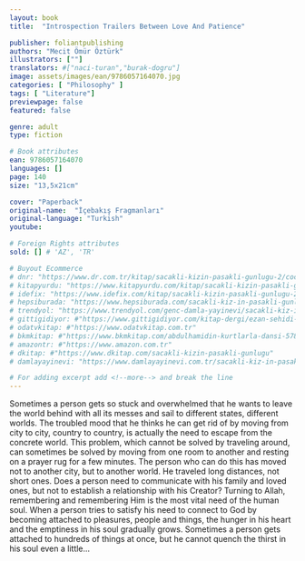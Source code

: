 ```yaml
---
layout: book
title:  "Introspection Trailers Between Love And Patience"

publisher: foliantpublishing
authors: "Mecit Ömür Öztürk"
illustrators: [""]
translators: #["naci-turan","burak-dogru"]
image: assets/images/ean/9786057164070.jpg
categories: [ "Philosophy" ]
tags: [ "Literature"]
previewpage: false
featured: false

genre: adult
type: fiction

# Book attributes
ean: 9786057164070
languages: []
page: 140
size: "13,5x21cm"

cover: "Paperback"
original-name:  "İçebakış Fragmanları"
original-language: "Turkish"
youtube:

# Foreign Rights attributes
sold: [] # 'AZ', 'TR'

# Buyout Ecommerce
# dnr: "https://www.dr.com.tr/kitap/sacakli-kizin-pasakli-gunlugu-2/cocuk-ve-genclik/genclik-10-yas/roman-oyku/urunno=0001893059001"
# kitapyurdu: "https://www.kitapyurdu.com/kitap/sacakli-kizin-pasakli-gunlugu-2-/560122.html&filter_name=Sa%C3%A7akl%C4%B1+K%C4%B1z%27%C4%B1n+Pasakl%C4%B1+G%C3%BCnl%C3%BC%C4%9F%C3%BC+2"
# idefix: "https://www.idefix.com/kitap/sacakli-kizin-pasakli-gunlugu-2/cocuk-ve-genclik/genclik-10-yas/roman-oyku/urunno=0001893059001"
# hepsiburada: "https://www.hepsiburada.com/sacakli-kiz-in-pasakli-gunlugu-2-damla-yayinevi-p-HBV000012ER86"
# trendyol: "https://www.trendyol.com/genc-damla-yayinevi/sacakli-kiz-in-pasakli-gunlugu-2-p-54825777"
# gittigidiyor: #"https://www.gittigidiyor.com/kitap-dergi/ezan-sehidi-adnan-menderes_pdp_732728793"
# odatvkitap: #"https://www.odatvkitap.com.tr"
# bkmkitap: #"https://www.bkmkitap.com/abdulhamidin-kurtlarla-dansi-578226"
# amazontr: #"https://www.amazon.com.tr"
# dkitap: #"https://www.dkitap.com/sacakli-kizin-pasakli-gunlugu"
# damlayayinevi: "https://www.damlayayinevi.com.tr/sacakli-kiz-in-pasakli-gunlugu-2-bu-iste-bi-terslik-var"

# For adding excerpt add <!--more--> and break the line
---
```

Sometimes a person gets so stuck and overwhelmed that he wants to leave the world behind
with all its messes and sail to different states,
different worlds. The troubled mood that he thinks
he can get rid of by moving from city to city, country to country, is actually the need to escape from
the concrete world. This problem, which cannot
be solved by traveling around, can sometimes be
solved by moving from one room to another and
resting on a prayer rug for a few minutes. The person who can do this has moved not to another city,
but to another world. He traveled long distances,
not short ones. Does a person need to communicate with his family and loved ones, but not to
establish a relationship with his Creator? Turning
to Allah, remembering and remembering Him is
the most vital need of the human soul. When a
person tries to satisfy his need to connect to God
by becoming attached to pleasures, people and
things, the hunger in his heart and the emptiness
in his soul gradually grows. Sometimes a person
gets attached to hundreds of things at once, but he
cannot quench the thirst in his soul even a little...
<!--more--> 

